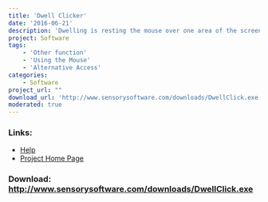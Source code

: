 ```yaml
---
title: 'Dwell Clicker'
date: '2016-06-21'
description: 'Dwelling is resting the mouse over one area of the screen for a specified time. The dwell click software allows you to perform left-click, right-click and double clicks, and even drag things around the screen.'
project: Software
tags:
    - 'Other function'
    - 'Using the Mouse'
    - 'Alternative Access'
categories:
    - Software
project_url: ""
download_url: 'http://www.sensorysoftware.com/downloads/DwellClick.exe'
moderated: true
---
```



### Links:
- <a href="http://www.oatsoft.org/Software/dwell-click/help">Help</a>
- <a href="http://www.sensorysoftware.com/dwellclicker.html">Project Home Page</a>

### Download: http://www.sensorysoftware.com/downloads/DwellClick.exe 